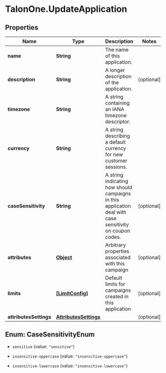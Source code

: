 # TalonOne.UpdateApplication

## Properties

Name | Type | Description | Notes
------------ | ------------- | ------------- | -------------
**name** | **String** | The name of this application. | 
**description** | **String** | A longer description of the application. | [optional] 
**timezone** | **String** | A string containing an IANA timezone descriptor. | 
**currency** | **String** | A string describing a default currency for new customer sessions. | 
**caseSensitivity** | **String** | A string indicating how should campaigns in this application deal with case sensitivity on coupon codes. | [optional] 
**attributes** | [**Object**](.md) | Arbitrary properties associated with this campaign | [optional] 
**limits** | [**[LimitConfig]**](LimitConfig.md) | Default limits for campaigns created in this application | [optional] 
**attributesSettings** | [**AttributesSettings**](AttributesSettings.md) |  | [optional] 



## Enum: CaseSensitivityEnum


* `sensitive` (value: `"sensitive"`)

* `insensitive-uppercase` (value: `"insensitive-uppercase"`)

* `insensitive-lowercase` (value: `"insensitive-lowercase"`)




